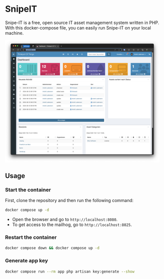 # SnipeIT

Snipe-IT is a free, open source IT asset management system written in PHP. With this docker-compose file, you can easily run Snipe-IT on your local machine.

![Snipe-IT](./docs/dashboard.png)

## Usage

### Start the container

First, clone the repository and then run the following command:

```bash
docker compose up -d
```

- Open the browser and go to `http://localhost:8080`. 
- To get access to the mailhog, go to `http://localhost:8025`.

### Restart the container

```bash
docker compose down && docker compose up -d
```

### Generate app key

```bash
docker compose run --rm app php artisan key:generate --show
```
